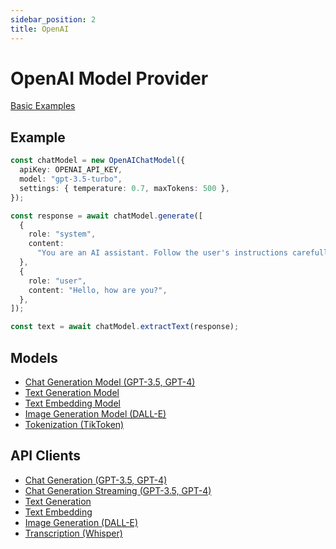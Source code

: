 ```yaml
---
sidebar_position: 2
title: OpenAI
---
```


# OpenAI Model Provider

[Basic Examples](https://github.com/lgrammel/ai-utils.js/tree/main/examples/basic/src/model-provider/openai)

## Example

```ts
const chatModel = new OpenAIChatModel({
  apiKey: OPENAI_API_KEY,
  model: "gpt-3.5-turbo",
  settings: { temperature: 0.7, maxTokens: 500 },
});

const response = await chatModel.generate([
  {
    role: "system",
    content:
      "You are an AI assistant. Follow the user's instructions carefully.",
  },
  {
    role: "user",
    content: "Hello, how are you?",
  },
]);

const text = await chatModel.extractText(response);
```

## Models

- [Chat Generation Model (GPT-3.5, GPT-4)](/api/classes/OpenAIChatModel)
- [Text Generation Model](/api/classes/OpenAITextGenerationModel)
- [Text Embedding Model](/api/classes/OpenAITextEmbeddingModel)
- [Image Generation Model (DALL-E)](/api/classes/OpenAIImageGenerationModel)
- [Tokenization (TikToken)](/api/classes/TikTokenTokenizer)

## API Clients

- [Chat Generation (GPT-3.5, GPT-4)](/api/modules/#callopenaichatcompletionapi)
- [Chat Generation Streaming (GPT-3.5, GPT-4)](/api/modules/#streamopenaichatcompletionapi)
- [Text Generation](/api/modules/#callopenaitextgenerationapi)
- [Text Embedding](/api/modules/#callopenaitextembeddingapi)
- [Image Generation (DALL-E)](/api/modules/#callopenaiimagegenerationapi)
- [Transcription (Whisper)](/api/modules/#callopenaitranscriptionapi)

